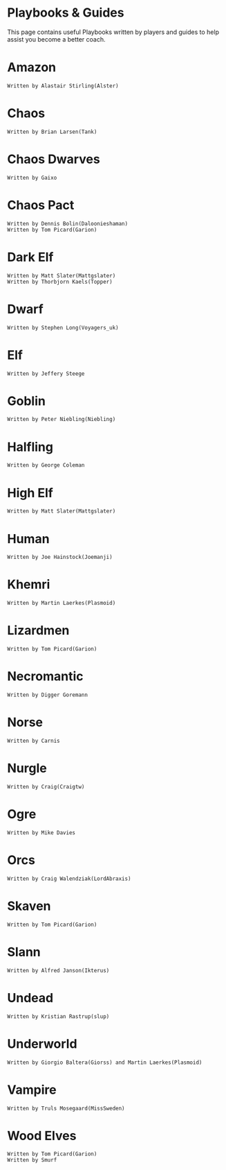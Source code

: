 
# Playbooks & Guides

This page contains useful Playbooks written by players and guides to help assist you become a better coach.

# Amazon

    Written by Alastair Stirling(Alster)

# Chaos

    Written by Brian Larsen(Tank)

# Chaos Dwarves

    Written by Gaixo

# Chaos Pact

    Written by Dennis Bolin(Daloonieshaman)
    Written by Tom Picard(Garion)

# Dark Elf

    Written by Matt Slater(Mattgslater)
    Written by Thorbjorn Kaels(Topper)

# Dwarf

    Written by Stephen Long(Voyagers_uk)

# Elf

    Written by Jeffery Steege

# Goblin

    Written by Peter Niebling(Niebling)

# Halfling

    Written by George Coleman

# High Elf

    Written by Matt Slater(Mattgslater)

# Human

    Written by Joe Hainstock(Joemanji)

# Khemri

    Written by Martin Laerkes(Plasmoid)

# Lizardmen

    Written by Tom Picard(Garion)

# Necromantic

    Written by Digger Goremann

# Norse

    Written by Carnis

# Nurgle

    Written by Craig(Craigtw)

# Ogre

    Written by Mike Davies

# Orcs

    Written by Craig Walendziak(LordAbraxis)

# Skaven

    Written by Tom Picard(Garion)

# Slann

    Written by Alfred Janson(Ikterus)

# Undead

    Written by Kristian Rastrup(slup)

# Underworld

    Written by Giorgio Baltera(Giorss) and Martin Laerkes(Plasmoid)

# Vampire

    Written by Truls Mosegaard(MissSweden)

# Wood Elves

    Written by Tom Picard(Garion)
    Written by Smurf


